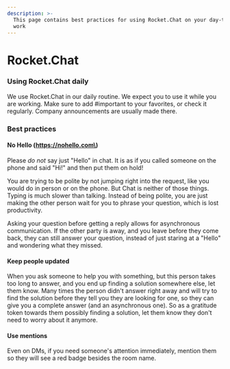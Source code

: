 ```yaml
---
description: >-
  This page contains best practices for using Rocket.Chat on your day-to-day
  work
---
```


# Rocket.Chat

### Using Rocket.Chat daily

We use Rocket.Chat in our daily routine. We expect you to use it while you are working. Make sure to add \#important to your favorites, or check it regularly. Company announcements are usually made there. 

### Best practices

#### No Hello \(https://nohello.com\)

Please *do not* say just "Hello" in chat. It is as if you called someone on the phone and said "Hi!" and then put them on hold! 

You are trying to be polite by not jumping right into the request, like you would do in person or on the phone. But Chat is neither of those things. Typing is much slower than talking. Instead of being polite, you are just making the other person wait for you to phrase your question, which is lost productivity.

Asking your question before getting a reply allows for asynchronous communication. If the other party is away, and you leave before they come back, they can still answer your question, instead of just staring at a "Hello" and wondering what they missed.

#### Keep people updated

When you ask someone to help you with something, but this person takes too long to answer, and you end up finding a solution somewhere else, let them know. Many times the person didn't answer right away and will try to find the solution before they tell you they are looking for one, so they can give you a complete answer \(and an asynchronous one\). So as a gratitude token towards them possibly finding a solution, let them know they don't need to worry about it anymore.

#### Use mentions

Even on DMs, if you need someone's attention immediately, mention them so they will see a red badge besides the room name.

